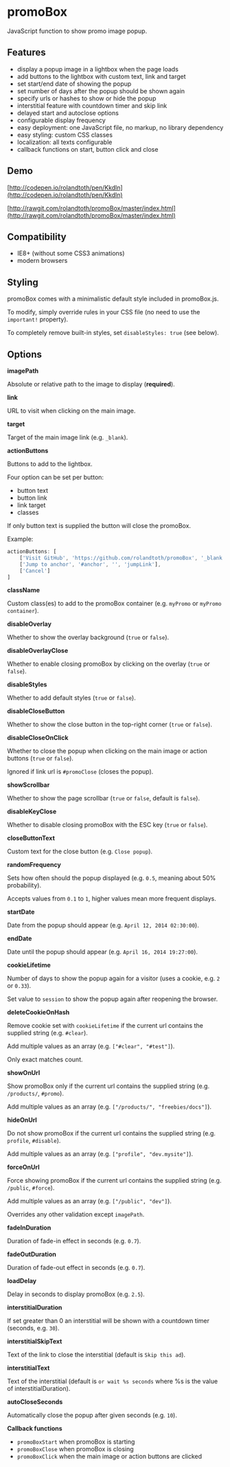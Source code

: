 promoBox
========

JavaScript function to show promo image popup.


Features
-----------

* display a popup image in a lightbox when the page loads
* add buttons to the lightbox with custom text, link and target
* set start/end date of showing the popup
* set number of days after the popup should be shown again
* specify urls or hashes to show or hide the popup
* interstitial feature with countdown timer and skip link
* delayed start and autoclose options
* configurable display frequency
* easy deployment: one JavaScript file, no markup, no library dependency 
* easy styling: custom CSS classes
* localization: all texts configurable
* callback functions on start, button click and close

Demo
----------- 
[http://codepen.io/rolandtoth/pen/Kkdln](http://codepen.io/rolandtoth/pen/Kkdln)

[http://rawgit.com/rolandtoth/promoBox/master/index.html](http://rawgit.com/rolandtoth/promoBox/master/index.html)


Compatibility
-----------
* IE8+ (without some CSS3 animations)
* modern browsers

Styling
-----------
promoBox comes with a minimalistic default style included in promoBox.js.

To modify, simply override rules in your CSS file (no need to use the `important!` property).

To completely remove built-in styles, set `disableStyles: true` (see below).


Options
-----------

**imagePath**

Absolute or relative path to the image to display (**required**).


**link**

URL to visit when clicking on the main image.


**target**

Target of the main image link (e.g. `_blank`).


**actionButtons**

Buttons to add to the lightbox.

Four option can be set per button:
* button text
* button link
* link target
* classes

If only button text is supplied the button will close the promoBox.

Example:
```javascript
actionButtons: [
    ['Visit GitHub', 'https://github.com/rolandtoth/promoBox', '_blank', 'external github'],
    ['Jump to anchor', '#anchor', '', 'jumpLink'],
    ['Cancel']
]
```


**className**

Custom class(es) to add to the promoBox container (e.g. `myPromo` or `myPromo container`).


**disableOverlay**

Whether to show the overlay background (`true` or `false`).


**disableOverlayClose**

Whether to enable closing promoBox by clicking on the overlay (`true` or `false`).


**disableStyles**

Whether to add default styles (`true` or `false`).


**disableCloseButton**

Whether to show the close button in the top-right corner (`true` or `false`).


**disableCloseOnClick**

Whether to close the popup when clicking on the main image or action buttons (`true` or `false`).

Ignored if link url is `#promoClose` (closes the popup).


**showScrollbar**

Whether to show the page scrollbar (`true` or `false`, default is `false`).


**disableKeyClose**

Whether to disable closing promoBox with the ESC key (`true` or `false`).


**closeButtonText**

Custom text for the close button (e.g. `Close popup`).


**randomFrequency**

Sets how often should the popup displayed (e.g. `0.5`, meaning about 50% probability).

Accepts values from `0.1` to `1`, higher values mean more frequent displays.


**startDate**

Date from the popup should appear (e.g. `April 12, 2014 02:30:00`).


**endDate**

Date until the popup should appear (e.g. `April 16, 2014 19:27:00`).


**cookieLifetime**

Number of days to show the popup again for a visitor (uses a cookie, e.g. `2` or `0.33`).

Set value to `session` to show the popup again after reopening the browser.


**deleteCookieOnHash**

Remove cookie set with `cookieLifetime` if the current url contains the supplied string (e.g. `#clear`). 

Add multiple values as an array (e.g. `["#clear", "#test"]`).

Only exact matches count.


**showOnUrl**

Show promoBox only if the current url contains the supplied string (e.g. `/products/`, `#promo`).

Add multiple values as an array (e.g. `["/products/", "freebies/docs"]`).


**hideOnUrl** 

Do not show promoBox if the current url contains the supplied string (e.g. `profile`, `#disable`).

Add multiple values as an array (e.g. `["profile", "dev.mysite"]`).


**forceOnUrl**

Force showing promoBox if the current url contains the supplied string (e.g. `/public`, `#force`).

Add multiple values as an array (e.g. `["/public", "dev"]`).

Overrides any other validation except `imagePath`.


**fadeInDuration**

Duration of fade-in effect in seconds (e.g. `0.7`).


**fadeOutDuration**

Duration of fade-out effect in seconds (e.g. `0.7`).


**loadDelay**

Delay in seconds to display promoBox (e.g. `2.5`).


**interstitialDuration**

If set greater than 0 an interstitial will be shown with a countdown timer (seconds, e.g. `30`).


**interstitialSkipText**

Text of the link to close the interstitial (default is `Skip this ad`).


**interstitialText**

Text of the interstitial (default is `or wait %s seconds` where %s is the value of interstitialDuration).


**autoCloseSeconds**

Automatically close the popup after given seconds (e.g. `10`).


**Callback functions**
* `promoBoxStart` when promoBox is starting
* `promoBoxClose` when promoBox is closing
* `promoBoxClick` when the main image or action buttons are clicked
